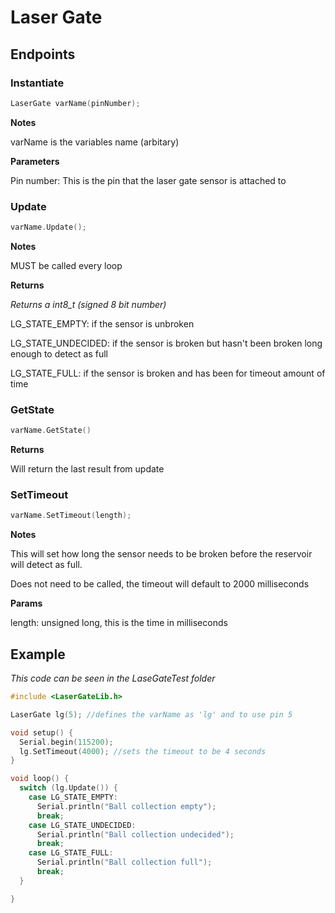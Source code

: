 # Laser Gate

## Endpoints

### Instantiate
```cpp
LaserGate varName(pinNumber);
```


**Notes**

varName is the variables name (arbitary)


**Parameters**

Pin number: This is the pin that the laser gate sensor is attached to



### Update
```cpp
varName.Update();
```


**Notes**

MUST be called every loop


**Returns**

*Returns a int8_t (signed 8 bit number)*

LG_STATE_EMPTY: if the sensor is unbroken

LG_STATE_UNDECIDED: if the sensor is broken but hasn't been broken long enough to detect as full

LG_STATE_FULL: if the sensor is broken and has been for timeout amount of time



### GetState
```cpp
varName.GetState()
```


**Returns**

Will return the last result from update


### SetTimeout
```cpp
varName.SetTimeout(length);
```


**Notes**

This will set how long the sensor needs to be broken before the reservoir will detect as full.

Does not need to be called, the timeout will default to 2000 milliseconds


**Params**

length: unsigned long, this is the time in milliseconds




## Example
*This code can be seen in the LaseGateTest folder*
```cpp
#include <LaserGateLib.h>

LaserGate lg(5); //defines the varName as 'lg' and to use pin 5

void setup() {
  Serial.begin(115200);
  lg.SetTimeout(4000); //sets the timeout to be 4 seconds
}

void loop() {
  switch (lg.Update()) {
    case LG_STATE_EMPTY:
      Serial.println("Ball collection empty");
      break;
    case LG_STATE_UNDECIDED:
      Serial.println("Ball collection undecided");
      break;
    case LG_STATE_FULL:
      Serial.println("Ball collection full");
      break;
  }

}
```
